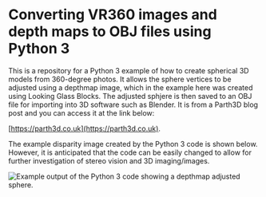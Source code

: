 # Converting VR360 images and depth maps to OBJ files using Python 3

This is a repository for a Python 3 example of how to create spherical 3D models from 360-degree photos. It allows the sphere vertices to be adjusted using a depthmap image, which in the example here was created using Looking Glass Blocks. The adjusted sphjere is then saved to an OBJ file for importing into 3D software such as Blender. It is from a Parth3D blog post and you can access it at the link below:

[https://parth3d.co.uk](https://parth3d.co.uk).

The example disparity image created by the Python 3 code is shown below. However, it is anticipated that the code can be easily changed to allow for further investigation of stereo vision and 3D imaging/images.

![Example output of the Python 3 code showing a depthmap adjusted sphere.](./dispplot1.png)
